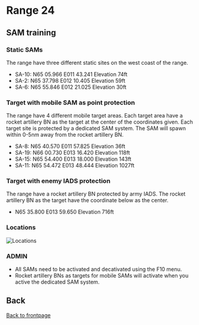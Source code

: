 # Range 24

## SAM training
### Static SAMs
The range have three different static sites on the west coast of the range.
* SA-10: N65 05.966 E011 43.241 Elevation 74ft
* SA-2:  N65 37.798 E012 10.405 Elevation 59ft
* SA-6:  N65 55.846 E012 21.025 Elevation 30ft


### Target with mobile SAM as point protection
The range have 4 different mobile target areas. Each target area have a rocket artillery BN as the target at the center of the coordinates given. 
Each target site is protected by a dedicated SAM system. The SAM will spawn within 0-5nm away from the rocket artillery BN.
* SA-8:  N65 40.570 E011 57.825 Elevation 36ft
* SA-19: N66 00.730 E013 16.420 Elevation 118ft
* SA-15: N65 54.400 E013 18.000 Elevation 143ft
* SA-11: N65 54.472 E013 48.444 Elevation 1027ft

### Target with enemy IADS protection
The range have a rocket artillery BN protected by army IADS. The rocket artillery BN as the target have the coordinate below as the center.
* N65 35.800 E013 59.650 Elevation 716ft


### Locations
![Locations](/TRMA-Brief/GRAPHICS/Range24_map.PNG)


### ADMIN
- All SAMs need to be activated and decativated using the F10 menu.
- Rocket artillery BNs as targets for mobile SAMs will activate when you active the dedicated SAM system.





## Back
[Back to frontpage](https://132nd-vwing.github.io/TRMA-Brief/)
